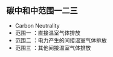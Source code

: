 <!-- 
title: 碳中和范围一二三
from: book
create: 2022-08-03
tags: term,book
-->

## 碳中和中范围一二三 
- Carbon Neutrality
- 范围一 ：直接温室气体排放
- 范围二 ：电力产生的间接温室气体排放
- 范围三 ：其他间接温室气体排放

